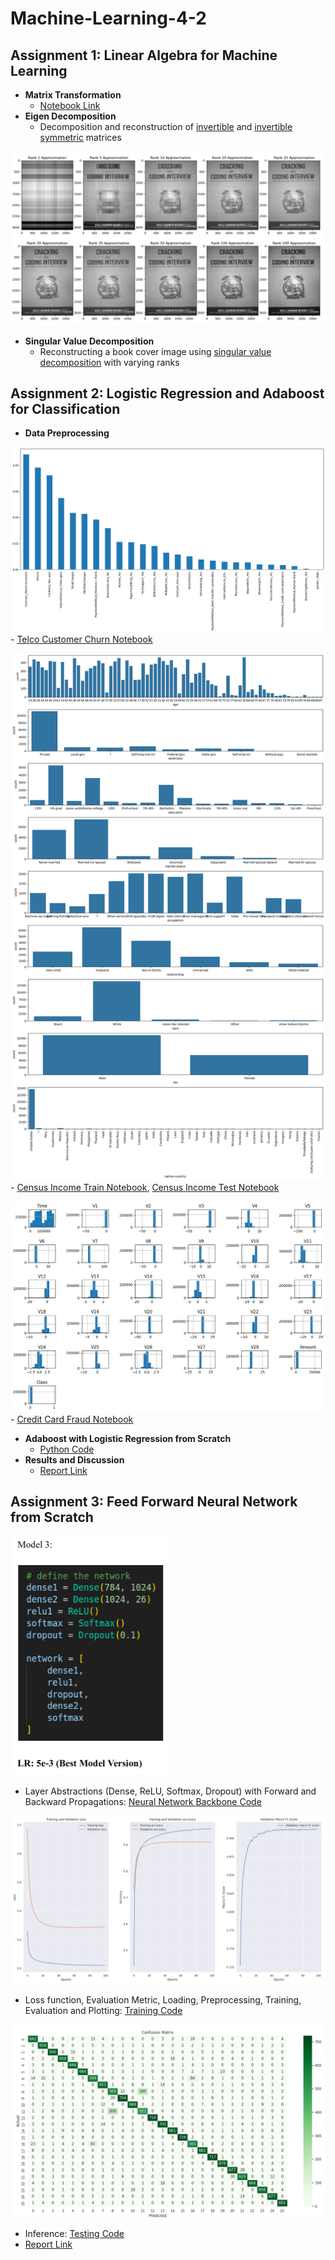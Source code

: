 # Machine-Learning-4-2

## Assignment 1: Linear Algebra for Machine Learning

* **Matrix Transformation**
    - [Notebook Link](/Linear-Algebra-For-ML/matrix-transformations-and-eigen-decomposition.ipynb)
* **Eigen Decomposition**
    - Decomposition and reconstruction of [invertible](/Linear-Algebra-For-ML/random_eigen.py) and [invertible symmetric](/Linear-Algebra-For-ML/symmetric_eigen.py) matrices

![svd image](/Linear-Algebra-For-ML/svd.png)

* **Singular Value Decomposition**
    - Reconstructing a book cover image using [singular value decomposition](/Linear-Algebra-For-ML/image_reconstruction.py) with varying ranks

## Assignment 2: Logistic Regression and Adaboost for Classification

- **Data Preprocessing**

![1](/Logistic-Regression-Adaboost/1.png)
    - [Telco Customer Churn Notebook](/Logistic-Regression-Adaboost/eda-1.ipynb)

![2b](/Logistic-Regression-Adaboost/2b.png) 
    - [Census Income Train Notebook](/Logistic-Regression-Adaboost/eda-2a.ipynb), [Census Income Test Notebook](/Logistic-Regression-Adaboost/eda-2b.ipynb)

![3](/Logistic-Regression-Adaboost/3.png)
    - [Credit Card Fraud Notebook](/Logistic-Regression-Adaboost/eda-3.ipynb)
- **Adaboost with Logistic Regression from Scratch**
    - [Python Code](/Logistic-Regression-Adaboost/1805112.py)
- **Results and Discussion**
    - [Report Link](/Logistic-Regression-Adaboost/1805112.pdf)

## Assignment 3: Feed Forward Neural Network from Scratch

![Model Layers](/Neural-Network-From-Scratch/fnn_1.png)

- Layer Abstractions (Dense, ReLU, Softmax, Dropout) with Forward and Backward Propagations: [Neural Network Backbone Code](/Neural-Network-From-Scratch/nn_1805112.py)

![Training Photo](/Neural-Network-From-Scratch/train-eval-loss.png)

- Loss function, Evaluation Metric, Loading, Preprocessing, Training, Evaluation and Plotting: [Training Code](/Neural-Network-From-Scratch/train_1805112.py)

![Results](/Neural-Network-From-Scratch/confusion.png)

- Inference: [Testing Code](/Neural-Network-From-Scratch/test_1805112.py)
- [Report Link](/Neural-Network-From-Scratch/report_1805112.pdf)
